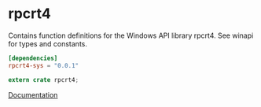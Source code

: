 # rpcrt4 #
Contains function definitions for the Windows API library rpcrt4. See winapi for types and constants.

```toml
[dependencies]
rpcrt4-sys = "0.0.1"
```

```rust
extern crate rpcrt4;
```

[Documentation](https://retep998.github.io/doc/winapi/rpcrt4/)
